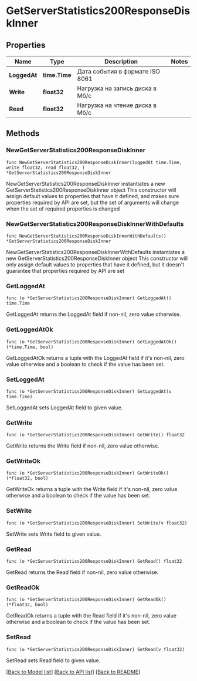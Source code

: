 # GetServerStatistics200ResponseDiskInner

## Properties

Name | Type | Description | Notes
------------ | ------------- | ------------- | -------------
**LoggedAt** | **time.Time** | Дата события в формате ISO 8061 | 
**Write** | **float32** | Нагрузка на запись диска в Мб/с | 
**Read** | **float32** | Нагрузка на чтение диска в Мб/с | 

## Methods

### NewGetServerStatistics200ResponseDiskInner

`func NewGetServerStatistics200ResponseDiskInner(loggedAt time.Time, write float32, read float32, ) *GetServerStatistics200ResponseDiskInner`

NewGetServerStatistics200ResponseDiskInner instantiates a new GetServerStatistics200ResponseDiskInner object
This constructor will assign default values to properties that have it defined,
and makes sure properties required by API are set, but the set of arguments
will change when the set of required properties is changed

### NewGetServerStatistics200ResponseDiskInnerWithDefaults

`func NewGetServerStatistics200ResponseDiskInnerWithDefaults() *GetServerStatistics200ResponseDiskInner`

NewGetServerStatistics200ResponseDiskInnerWithDefaults instantiates a new GetServerStatistics200ResponseDiskInner object
This constructor will only assign default values to properties that have it defined,
but it doesn't guarantee that properties required by API are set

### GetLoggedAt

`func (o *GetServerStatistics200ResponseDiskInner) GetLoggedAt() time.Time`

GetLoggedAt returns the LoggedAt field if non-nil, zero value otherwise.

### GetLoggedAtOk

`func (o *GetServerStatistics200ResponseDiskInner) GetLoggedAtOk() (*time.Time, bool)`

GetLoggedAtOk returns a tuple with the LoggedAt field if it's non-nil, zero value otherwise
and a boolean to check if the value has been set.

### SetLoggedAt

`func (o *GetServerStatistics200ResponseDiskInner) SetLoggedAt(v time.Time)`

SetLoggedAt sets LoggedAt field to given value.


### GetWrite

`func (o *GetServerStatistics200ResponseDiskInner) GetWrite() float32`

GetWrite returns the Write field if non-nil, zero value otherwise.

### GetWriteOk

`func (o *GetServerStatistics200ResponseDiskInner) GetWriteOk() (*float32, bool)`

GetWriteOk returns a tuple with the Write field if it's non-nil, zero value otherwise
and a boolean to check if the value has been set.

### SetWrite

`func (o *GetServerStatistics200ResponseDiskInner) SetWrite(v float32)`

SetWrite sets Write field to given value.


### GetRead

`func (o *GetServerStatistics200ResponseDiskInner) GetRead() float32`

GetRead returns the Read field if non-nil, zero value otherwise.

### GetReadOk

`func (o *GetServerStatistics200ResponseDiskInner) GetReadOk() (*float32, bool)`

GetReadOk returns a tuple with the Read field if it's non-nil, zero value otherwise
and a boolean to check if the value has been set.

### SetRead

`func (o *GetServerStatistics200ResponseDiskInner) SetRead(v float32)`

SetRead sets Read field to given value.



[[Back to Model list]](../README.md#documentation-for-models) [[Back to API list]](../README.md#documentation-for-api-endpoints) [[Back to README]](../README.md)


